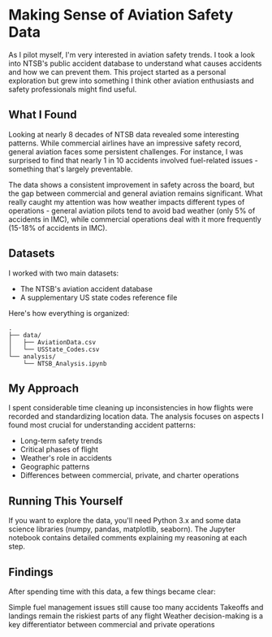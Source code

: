 # Making Sense of Aviation Safety Data

As I pilot myself, I'm very interested in aviation safety trends. I took a look into NTSB's public accident database to understand what causes accidents and how we can prevent them. This project started as a personal exploration but grew into something I think other aviation enthusiasts and safety professionals might find useful.

## What I Found

Looking at nearly 8 decades of NTSB data revealed some interesting patterns. While commercial airlines have an impressive safety record, general aviation faces some persistent challenges. For instance, I was surprised to find that nearly 1 in 10 accidents involved fuel-related issues - something that's largely preventable.

The data shows a consistent improvement in safety across the board, but the gap between commercial and general aviation remains significant. What really caught my attention was how weather impacts different types of operations - general aviation pilots tend to avoid bad weather (only 5% of accidents in IMC), while commercial operations deal with it more frequently (15-18% of accidents in IMC).

## Datasets
I worked with two main datasets:
- The NTSB's aviation accident database
- A supplementary US state codes reference file

Here's how everything is organized:

```text
.
├── data/
│   ├── AviationData.csv
│   └── USState_Codes.csv
└── analysis/
    └── NTSB_Analysis.ipynb
```

## My Approach

I spent considerable time cleaning up inconsistencies in how flights were recorded and standardizing location data. The analysis focuses on aspects I found most crucial for understanding accident patterns:

- Long-term safety trends
- Critical phases of flight
- Weather's role in accidents
- Geographic patterns
- Differences between commercial, private, and charter operations

## Running This Yourself

If you want to explore the data, you'll need Python 3.x and some data science libraries (numpy, pandas, matplotlib, seaborn). The Jupyter notebook contains detailed comments explaining my reasoning at each step.

## Findings

After spending time with this data, a few things became clear:

Simple fuel management issues still cause too many accidents
Takeoffs and landings remain the riskiest parts of any flight
Weather decision-making is a key differentiator between commercial and private operations
